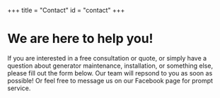 +++
title = "Contact"
id = "contact"
+++

# We are here to help you!

If you are interested in a free consultation or quote, or simply have a question about generator maintenance, installation, or something else, please fill out the form below. Our team will repsond to you as soon as possible! Or feel free to message us on our Facebook page for prompt service. 
